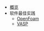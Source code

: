<!-- 请勿添加产品标题，标题行将由系统自动增加，名称将于您申请邮件提供的仓库名称一致 -->

* [概览](/epc/README)
* 软件最佳实践
   * [OpenFoam](/epc/openfoam.md)
   * [VASP](/epc/vasp.md)
  
